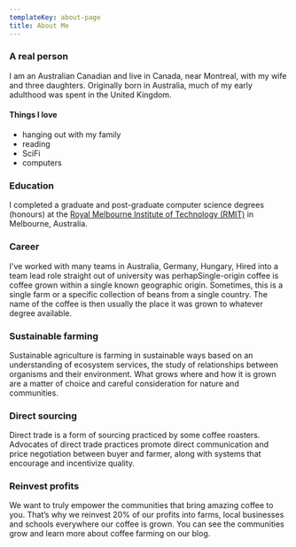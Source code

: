 ```yaml
---
templateKey: about-page
title: About Me
---
```

### A real person

I am an Australian Canadian and live in Canada, near Montreal, with my wife and three daughters. Originally born in Australia, much of my early adulthood was spent in the United Kingdom. 

#### Things I love

* hanging out with my family
* reading
* SciFi
* computers

### Education

I completed a graduate and post-graduate computer science degrees (honours) at the [Royal Melbourne Institute of Technology (RMIT)](https://www.rmit.edu.au/) in Melbourne, Australia.

### Career

I've worked with many teams in Australia, Germany, Hungary, Hired into a team lead role straight out of university was perhapSingle-origin coffee is coffee grown within a single known geographic origin. Sometimes, this is a single farm or a specific collection of beans from a single country. The name of the coffee is then usually the place it was grown to whatever degree available.

### Sustainable farming

Sustainable agriculture is farming in sustainable ways based on an understanding of ecosystem services, the study of relationships between organisms and their environment. What grows where and how it is grown are a matter of choice and careful consideration for nature and communities.

### Direct sourcing

Direct trade is a form of sourcing practiced by some coffee roasters. Advocates of direct trade practices promote direct communication and price negotiation between buyer and farmer, along with systems that encourage and incentivize quality.

### Reinvest profits

We want to truly empower the communities that bring amazing coffee to you. That’s why we reinvest 20% of our profits into farms, local businesses and schools everywhere our coffee is grown. You can see the communities grow and learn more about coffee farming on our blog.
